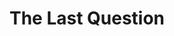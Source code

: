 ---
title: "The Last Question"
hashtag: "the-last-question"
genre:
  - science fiction
layout: hashtag
tags:
  - short story
  - entropy
  - Isaac Asimov
---